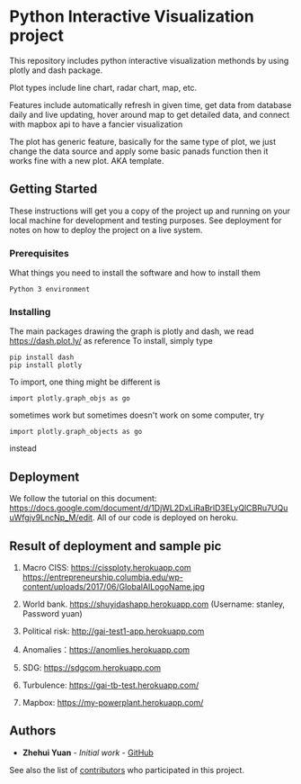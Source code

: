 # Python Interactive Visualization project 
This repository includes python interactive visualization methonds by using plotly and dash package.

Plot types include line chart, radar chart, map, etc. 

Features include automatically refresh in given time, get data from database daily and live updating, hover around map to get detailed data, and connect with mapbox api to have a fancier visualization

The plot has generic feature, basically for the same type of plot, we just change the data source and apply some basic panads function then it works fine with a new plot. AKA template. 
## Getting Started

These instructions will get you a copy of the project up and running on your local machine for development and testing purposes. See deployment for notes on how to deploy the project on a live system.

### Prerequisites

What things you need to install the software and how to install them

```
Python 3 environment 
```

### Installing

The main packages drawing the graph is plotly and dash, we read https://dash.plot.ly/ as reference 
To install, simply type 

```
pip install dash
pip install plotly
```
To import, one thing might be different is 

```
import plotly.graph_objs as go
```
sometimes work but sometimes doesn't work on some computer, try
```
import plotly.graph_objects as go
```
instead 


## Deployment
We follow the tutorial on this document: https://docs.google.com/document/d/1DjWL2DxLiRaBrlD3ELyQlCBRu7UQuuWfgjv9LncNp_M/edit.
All of our code is deployed on heroku.


## Result of deployment and sample pic
1. Macro CISS: https://cissploty.herokuapp.com
https://entrepreneurship.columbia.edu/wp-content/uploads/2017/06/GlobalAILogoName.jpg


2. World bank. https://shuyidashapp.herokuapp.com  (Username: stanley, Password yuan)

3. Political risk: http://gai-test1-app.herokuapp.com

4. Anomalies：https://anomlies.herokuapp.com

5. SDG: https://sdgcom.herokuapp.com 

6. Turbulence: https://gai-tb-test.herokuapp.com/

7. Mapbox: https://my-powerplant.herokuapp.com/

## Authors

* **Zhehui Yuan** - *Initial work* - [GitHub](https://github.com/wqeqwqeq)

See also the list of [contributors](https://github.com/wqeqwqeq/plotly_dash_mapbox/contributors) who participated in this project.

